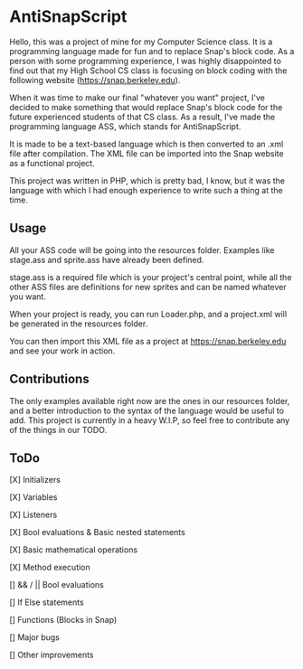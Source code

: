 # AntiSnapScript
Hello, this was a project of mine for
my Computer Science class.
It is a programming language made for
fun and to replace Snap's block code.
As a person with some programming 
experience, I was highly disappointed
to find out that my High School CS class
is focusing on block coding with the
following website (https://snap.berkeley.edu).

When it was time to make our final
"whatever you want" project, I've
decided to make something that would
replace Snap's block code for the
future experienced students of that CS class.
As a result, I've made the programming
language ASS, which stands for AntiSnapScript.

It is made to be a text-based language
which is then converted to an .xml file
after compilation. The XML file can be imported
into the Snap website as a functional project.

This project was written in PHP, which is pretty bad,
I know, but it was the language with which I had
enough experience to write such a thing at the time.

## Usage
All your ASS code will be going into the resources
folder. Examples like stage.ass and sprite.ass have
already been defined.

stage.ass is a required file which is your
project's central point, while all the other
ASS files are definitions for new sprites
and can be named whatever you want.

When your project is ready, you can run
Loader.php, and a project.xml will be generated
in the resources folder.

You can then import this XML file as a project
at https://snap.berkeley.edu and see your work
in action.

## Contributions
The only examples available right now
are the ones in our resources folder,
and a better introduction to the syntax
of the language would be useful to add.
This project is currently in a heavy W.I.P,
so feel free to contribute any of the things in our TODO.

## ToDo

[X] Initializers

[X] Variables

[X] Listeners

[X] Bool evaluations & Basic nested statements

[X] Basic mathematical operations

[X] Method execution

[] && / || Bool evaluations

[] If Else statements

[] Functions (Blocks in Snap)

[] Major bugs

[] Other improvements


